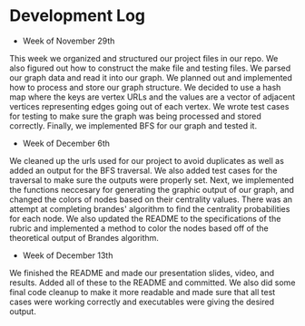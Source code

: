 # Development Log 

- Week of November 29th

This week we organized and structured our project files in our repo. We also figured out how to construct the make file and testing files. We parsed our graph data and read it into our graph. We planned out and implemented how to process and store our graph structure. We decided to use a hash map where the keys are vertex URLs and the values are a vector of adjacent vertices representing edges going out of each vertex. We wrote test cases for testing to make sure the graph was being processed and stored correctly. Finally, we implemented BFS for our graph and tested it. 

- Week of December 6th

We cleaned up the urls used for our project to avoid duplicates as well as added an output for the BFS traversal. We also added test cases for the traversal to make sure the outputs were properly set. Next, we implemented the functions neccesary for generating the graphic output of our graph, and changed the colors of nodes based on their centrality values. There was an attempt at completing brandes' algorithm to find the centrality probabilities for each node. We also updated the README to the specifications of the rubric and implemented a method to color the nodes based off of the theoretical output of Brandes algorithm.

- Week of December 13th

We finished the README and made our presentation slides, video, and results. Added all of these to the README and committed. We also did some final code cleanup to make it more readable and made sure that all test cases were working correctly and executables were giving the desired output.

